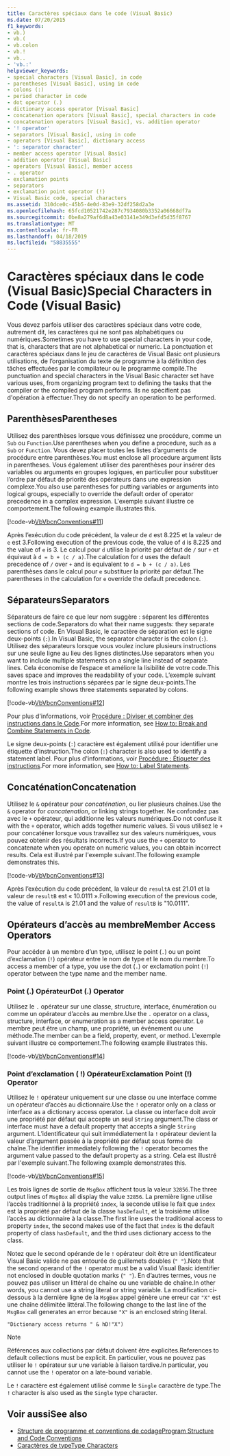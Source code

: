 ```yaml
---
title: Caractères spéciaux dans le code (Visual Basic)
ms.date: 07/20/2015
f1_keywords:
- vb.)
- vb.(
- vb.colon
- vb.!
- vb..
- 'vb.:'
helpviewer_keywords:
- special characters [Visual Basic], in code
- parentheses [Visual Basic], using in code
- colons (:)
- period character in code
- dot operator (.)
- dictionary access operator [Visual Basic]
- concatenation operators [Visual Basic], special characters in code
- concatenation operators [Visual Basic], vs. addition operator
- '! operator'
- separators [Visual Basic], using in code
- operators [Visual Basic], dictionary access
- ': separator character'
- member access operator [Visual Basic]
- addition operator [Visual Basic]
- operators [Visual Basic], member access
- . operator
- exclamation points
- separators
- exclamation point operator (!)
- Visual Basic code, special characters
ms.assetid: 310dce0c-45b5-4e0d-83e9-32df258d2a3e
ms.openlocfilehash: 65fcd10521742e287c7934080b3352a06668df7a
ms.sourcegitcommit: 0be8a279af6d8a43e03141e349d3efd5d35f8767
ms.translationtype: MT
ms.contentlocale: fr-FR
ms.lasthandoff: 04/18/2019
ms.locfileid: "58835555"
---
```

# <a name="special-characters-in-code-visual-basic"></a><span data-ttu-id="ef9e2-102">Caractères spéciaux dans le code (Visual Basic)</span><span class="sxs-lookup"><span data-stu-id="ef9e2-102">Special Characters in Code (Visual Basic)</span></span>
<span data-ttu-id="ef9e2-103">Vous devez parfois utiliser des caractères spéciaux dans votre code, autrement dit, les caractères qui ne sont pas alphabétiques ou numériques.</span><span class="sxs-lookup"><span data-stu-id="ef9e2-103">Sometimes you have to use special characters in your code, that is, characters that are not alphabetical or numeric.</span></span> <span data-ttu-id="ef9e2-104">La ponctuation et caractères spéciaux dans le jeu de caractères de Visual Basic ont plusieurs utilisations, de l’organisation du texte de programme à la définition des tâches effectuées par le compilateur ou le programme compilé.</span><span class="sxs-lookup"><span data-stu-id="ef9e2-104">The punctuation and special characters in the Visual Basic character set have various uses, from organizing program text to defining the tasks that the compiler or the compiled program performs.</span></span> <span data-ttu-id="ef9e2-105">Ils ne spécifient pas d'opération à effectuer.</span><span class="sxs-lookup"><span data-stu-id="ef9e2-105">They do not specify an operation to be performed.</span></span>  
  
## <a name="parentheses"></a><span data-ttu-id="ef9e2-106">Parenthèses</span><span class="sxs-lookup"><span data-stu-id="ef9e2-106">Parentheses</span></span>  
 <span data-ttu-id="ef9e2-107">Utilisez des parenthèses lorsque vous définissez une procédure, comme un `Sub` ou `Function`.</span><span class="sxs-lookup"><span data-stu-id="ef9e2-107">Use parentheses when you define a procedure, such as a `Sub` or `Function`.</span></span> <span data-ttu-id="ef9e2-108">Vous devez placer toutes les listes d’arguments de procédure entre parenthèses.</span><span class="sxs-lookup"><span data-stu-id="ef9e2-108">You must enclose all procedure argument lists in parentheses.</span></span> <span data-ttu-id="ef9e2-109">Vous également utiliser des parenthèses pour insérer des variables ou arguments en groupes logiques, en particulier pour substituer l’ordre par défaut de priorité des opérateurs dans une expression complexe.</span><span class="sxs-lookup"><span data-stu-id="ef9e2-109">You also use parentheses for putting variables or arguments into logical groups, especially to override the default order of operator precedence in a complex expression.</span></span> <span data-ttu-id="ef9e2-110">L'exemple suivant illustre ce comportement.</span><span class="sxs-lookup"><span data-stu-id="ef9e2-110">The following example illustrates this.</span></span>  
  
 [!code-vb[VbVbcnConventions#11](~/samples/snippets/visualbasic/VS_Snippets_VBCSharp/VbVbcnConventions/VB/Class1.vb#11)]  
  
 <span data-ttu-id="ef9e2-111">Après l’exécution du code précédent, la valeur de `d` est 8.225 et la valeur de `e` est 3.</span><span class="sxs-lookup"><span data-stu-id="ef9e2-111">Following execution of the previous code, the value of `d` is 8.225 and the value of `e` is 3.</span></span> <span data-ttu-id="ef9e2-112">Le calcul pour `d` utilise la priorité par défaut de `/` sur `+` et équivaut à `d = b + (c / a)`.</span><span class="sxs-lookup"><span data-stu-id="ef9e2-112">The calculation for `d` uses the default precedence of `/` over `+` and is equivalent to `d = b + (c / a)`.</span></span> <span data-ttu-id="ef9e2-113">Les parenthèses dans le calcul pour `e` substituer la priorité par défaut.</span><span class="sxs-lookup"><span data-stu-id="ef9e2-113">The parentheses in the calculation for `e` override the default precedence.</span></span>  
  
## <a name="separators"></a><span data-ttu-id="ef9e2-114">Séparateurs</span><span class="sxs-lookup"><span data-stu-id="ef9e2-114">Separators</span></span>  
 <span data-ttu-id="ef9e2-115">Séparateurs de faire ce que leur nom suggère : séparent les différentes sections de code.</span><span class="sxs-lookup"><span data-stu-id="ef9e2-115">Separators do what their name suggests: they separate sections of code.</span></span> <span data-ttu-id="ef9e2-116">En Visual Basic, le caractère de séparation est le signe deux-points (`:`).</span><span class="sxs-lookup"><span data-stu-id="ef9e2-116">In Visual Basic, the separator character is the colon (`:`).</span></span> <span data-ttu-id="ef9e2-117">Utilisez des séparateurs lorsque vous voulez inclure plusieurs instructions sur une seule ligne au lieu des lignes distinctes.</span><span class="sxs-lookup"><span data-stu-id="ef9e2-117">Use separators when you want to include multiple statements on a single line instead of separate lines.</span></span> <span data-ttu-id="ef9e2-118">Cela économise de l’espace et améliore la lisibilité de votre code.</span><span class="sxs-lookup"><span data-stu-id="ef9e2-118">This saves space and improves the readability of your code.</span></span> <span data-ttu-id="ef9e2-119">L’exemple suivant montre les trois instructions séparées par le signe deux-points.</span><span class="sxs-lookup"><span data-stu-id="ef9e2-119">The following example shows three statements separated by colons.</span></span>  
  
 [!code-vb[VbVbcnConventions#12](~/samples/snippets/visualbasic/VS_Snippets_VBCSharp/VbVbcnConventions/VB/Class1.vb#12)]  
  
 <span data-ttu-id="ef9e2-120">Pour plus d'informations, voir [Procédure : Diviser et combiner des instructions dans le Code](../../../visual-basic/programming-guide/program-structure/how-to-break-and-combine-statements-in-code.md).</span><span class="sxs-lookup"><span data-stu-id="ef9e2-120">For more information, see [How to: Break and Combine Statements in Code](../../../visual-basic/programming-guide/program-structure/how-to-break-and-combine-statements-in-code.md).</span></span>  
  
 <span data-ttu-id="ef9e2-121">Le signe deux-points (`:`) caractère est également utilisé pour identifier une étiquette d’instruction.</span><span class="sxs-lookup"><span data-stu-id="ef9e2-121">The colon (`:`) character is also used to identify a statement label.</span></span> <span data-ttu-id="ef9e2-122">Pour plus d'informations, voir [Procédure : Étiqueter des instructions](../../../visual-basic/programming-guide/program-structure/how-to-label-statements.md).</span><span class="sxs-lookup"><span data-stu-id="ef9e2-122">For more information, see [How to: Label Statements](../../../visual-basic/programming-guide/program-structure/how-to-label-statements.md).</span></span>  
  
## <a name="concatenation"></a><span data-ttu-id="ef9e2-123">Concaténation</span><span class="sxs-lookup"><span data-stu-id="ef9e2-123">Concatenation</span></span>  
 <span data-ttu-id="ef9e2-124">Utilisez le `&` opérateur pour *concaténation*, ou lier plusieurs chaînes.</span><span class="sxs-lookup"><span data-stu-id="ef9e2-124">Use the `&` operator for *concatenation*, or linking strings together.</span></span> <span data-ttu-id="ef9e2-125">Ne confondez pas avec le `+` opérateur, qui additionne les valeurs numériques.</span><span class="sxs-lookup"><span data-stu-id="ef9e2-125">Do not confuse it with the `+` operator, which adds together numeric values.</span></span> <span data-ttu-id="ef9e2-126">Si vous utilisez le `+` pour concaténer lorsque vous travaillez sur des valeurs numériques, vous pouvez obtenir des résultats incorrects.</span><span class="sxs-lookup"><span data-stu-id="ef9e2-126">If you use the `+` operator to concatenate when you operate on numeric values, you can obtain incorrect results.</span></span> <span data-ttu-id="ef9e2-127">Cela est illustré par l'exemple suivant.</span><span class="sxs-lookup"><span data-stu-id="ef9e2-127">The following example demonstrates this.</span></span>  
  
 [!code-vb[VbVbcnConventions#13](~/samples/snippets/visualbasic/VS_Snippets_VBCSharp/VbVbcnConventions/VB/Class1.vb#13)]  
  
 <span data-ttu-id="ef9e2-128">Après l’exécution du code précédent, la valeur de `resultA` est 21.01 et la valeur de `resultB` est « 10.0111 ».</span><span class="sxs-lookup"><span data-stu-id="ef9e2-128">Following execution of the previous code, the value of `resultA` is 21.01 and the value of `resultB` is "10.0111".</span></span>  
  
## <a name="member-access-operators"></a><span data-ttu-id="ef9e2-129">Opérateurs d’accès au membre</span><span class="sxs-lookup"><span data-stu-id="ef9e2-129">Member Access Operators</span></span>  
 <span data-ttu-id="ef9e2-130">Pour accéder à un membre d’un type, utilisez le point (`.`) ou un point d’exclamation (`!`) opérateur entre le nom de type et le nom du membre.</span><span class="sxs-lookup"><span data-stu-id="ef9e2-130">To access a member of a type, you use the dot (`.`) or exclamation point (`!`) operator between the type name and the member name.</span></span>  
  
### <a name="dot--operator"></a><span data-ttu-id="ef9e2-131">Point (.) Opérateur</span><span class="sxs-lookup"><span data-stu-id="ef9e2-131">Dot (.) Operator</span></span>  
 <span data-ttu-id="ef9e2-132">Utilisez le `.` opérateur sur une classe, structure, interface, énumération ou comme un opérateur d’accès au membre.</span><span class="sxs-lookup"><span data-stu-id="ef9e2-132">Use the `.` operator on a class, structure, interface, or enumeration as a member access operator.</span></span> <span data-ttu-id="ef9e2-133">Le membre peut être un champ, une propriété, un événement ou une méthode.</span><span class="sxs-lookup"><span data-stu-id="ef9e2-133">The member can be a field, property, event, or method.</span></span> <span data-ttu-id="ef9e2-134">L'exemple suivant illustre ce comportement.</span><span class="sxs-lookup"><span data-stu-id="ef9e2-134">The following example illustrates this.</span></span>  
  
 [!code-vb[VbVbcnConventions#14](~/samples/snippets/visualbasic/VS_Snippets_VBCSharp/VbVbcnConventions/VB/Class1.vb#14)]  
  
### <a name="exclamation-point--operator"></a><span data-ttu-id="ef9e2-135">Point d’exclamation ( !) Opérateur</span><span class="sxs-lookup"><span data-stu-id="ef9e2-135">Exclamation Point (!) Operator</span></span>  
 <span data-ttu-id="ef9e2-136">Utilisez le `!` opérateur uniquement sur une classe ou une interface comme un opérateur d’accès au dictionnaire.</span><span class="sxs-lookup"><span data-stu-id="ef9e2-136">Use the `!` operator only on a class or interface as a dictionary access operator.</span></span> <span data-ttu-id="ef9e2-137">La classe ou interface doit avoir une propriété par défaut qui accepte un seul `String` argument.</span><span class="sxs-lookup"><span data-stu-id="ef9e2-137">The class or interface must have a default property that accepts a single `String` argument.</span></span> <span data-ttu-id="ef9e2-138">L’identificateur qui suit immédiatement la `!` opérateur devient la valeur d’argument passée à la propriété par défaut sous forme de chaîne.</span><span class="sxs-lookup"><span data-stu-id="ef9e2-138">The identifier immediately following the `!` operator becomes the argument value passed to the default property as a string.</span></span> <span data-ttu-id="ef9e2-139">Cela est illustré par l'exemple suivant.</span><span class="sxs-lookup"><span data-stu-id="ef9e2-139">The following example demonstrates this.</span></span>  
  
 [!code-vb[VbVbcnConventions#15](~/samples/snippets/visualbasic/VS_Snippets_VBCSharp/VbVbcnConventions/VB/Class1.vb#15)]  
  
 <span data-ttu-id="ef9e2-140">Les trois lignes de sortie de `MsgBox` affichent tous la valeur `32856`.</span><span class="sxs-lookup"><span data-stu-id="ef9e2-140">The three output lines of `MsgBox` all display the value `32856`.</span></span> <span data-ttu-id="ef9e2-141">La première ligne utilise l’accès traditionnel à la propriété `index`, la seconde utilise le fait que `index` est la propriété par défaut de la classe `hasDefault`, et la troisième utilise l’accès au dictionnaire à la classe.</span><span class="sxs-lookup"><span data-stu-id="ef9e2-141">The first line uses the traditional access to property `index`, the second makes use of the fact that `index` is the default property of class `hasDefault`, and the third uses dictionary access to the class.</span></span>  
  
 <span data-ttu-id="ef9e2-142">Notez que le second opérande de le `!` opérateur doit être un identificateur Visual Basic valide ne pas entourée de guillemets doubles (`" "`).</span><span class="sxs-lookup"><span data-stu-id="ef9e2-142">Note that the second operand of the `!` operator must be a valid Visual Basic identifier not enclosed in double quotation marks (`" "`).</span></span> <span data-ttu-id="ef9e2-143">En d’autres termes, vous ne pouvez pas utiliser un littéral de chaîne ou une variable de chaîne.</span><span class="sxs-lookup"><span data-stu-id="ef9e2-143">In other words, you cannot use a string literal or string variable.</span></span> <span data-ttu-id="ef9e2-144">La modification ci-dessous à la dernière ligne de la `MsgBox` appel génère une erreur car `"X"` est une chaîne délimitée littéral.</span><span class="sxs-lookup"><span data-stu-id="ef9e2-144">The following change to the last line of the `MsgBox` call generates an error because `"X"` is an enclosed string literal.</span></span>  
  
 `"Dictionary access returns " & hD!"X")`  
  
> [!NOTE]
>  <span data-ttu-id="ef9e2-145">Références aux collections par défaut doivent être explicites.</span><span class="sxs-lookup"><span data-stu-id="ef9e2-145">References to default collections must be explicit.</span></span> <span data-ttu-id="ef9e2-146">En particulier, vous ne pouvez pas utiliser le `!` opérateur sur une variable à liaison tardive.</span><span class="sxs-lookup"><span data-stu-id="ef9e2-146">In particular, you cannot use the `!` operator on a late-bound variable.</span></span>  
  
 <span data-ttu-id="ef9e2-147">Le `!` caractère est également utilisé comme le `Single` caractère de type.</span><span class="sxs-lookup"><span data-stu-id="ef9e2-147">The `!` character is also used as the `Single` type character.</span></span>  
  
## <a name="see-also"></a><span data-ttu-id="ef9e2-148">Voir aussi</span><span class="sxs-lookup"><span data-stu-id="ef9e2-148">See also</span></span>

- [<span data-ttu-id="ef9e2-149">Structure de programme et conventions de codage</span><span class="sxs-lookup"><span data-stu-id="ef9e2-149">Program Structure and Code Conventions</span></span>](../../../visual-basic/programming-guide/program-structure/program-structure-and-code-conventions.md)
- [<span data-ttu-id="ef9e2-150">Caractères de type</span><span class="sxs-lookup"><span data-stu-id="ef9e2-150">Type Characters</span></span>](../../../visual-basic/programming-guide/language-features/data-types/type-characters.md)
